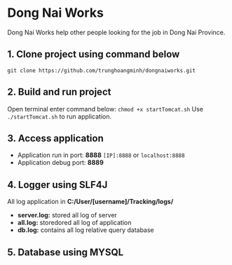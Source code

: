 # Dong Nai Works
Dong Nai Works help other people looking for the job in Dong Nai Province.
## 1. Clone project using command below
```git clone https://github.com/trunghoangminh/dongnaiworks.git```
## 2. Build and run project
Open terminal enter command below:
```chmod +x startTomcat.sh```
Use `./startTomcat.sh` to run application.
## 3. Access application
- Application run in port: **8888**
`[IP]:8888` or `localhost:8888`
- Application debug port: **8889**
## 4. Logger using **SLF4J**
All log application in **C:/User/[username]/Tracking/logs/**
- **server.log:** stored all log of server
- **all.log:** storedored all log of application
- **db.log:** contains all log relative query database
## 5. Database using **MYSQL**
